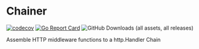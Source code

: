# Chainer

[![codecov](https://codecov.io/gh/maxwu/chainer/graph/badge.svg?token=JG5TC3BJIR)](https://codecov.io/gh/maxwu/chainer)
[![Go Report Card](https://goreportcard.com/badge/github.com/maxwu/chainer)](https://goreportcard.com/report/github.com/maxwu/chainer)
![GitHub Downloads (all assets, all releases)](https://img.shields.io/github/downloads/maxwu/chainer/total)


Assemble HTTP middleware functions to a http.Handler Chain

